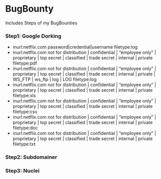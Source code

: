 # BugBounty
Includes Steps of my BugBounties

### Step1: Google Dorking
- inurl:netflix.com password|credential|username filetype:log
- inurl:netflix.com not for distribution | confidential | “employee only” | proprietary | top secret | classified | trade secret | internal | private filetype:pdf
- inurl:netflix.com not for distribution | confidential | “employee only” | proprietary | top secret | classified | trade secret | internal | private | WS_FTP | ws_ftp | log | LOG filetype:log
- inurl:netflix.com not for distribution | confidential | “employee only” | proprietary | top secret | classified | trade secret | internal | private filetype:xls
- inurl:netflix.com not for distribution | confidential | “employee only” | proprietary | top secret | classified | trade secret | internal | private filetype:csv
- inurl:netflix.com not for distribution | confidential | “employee only” | proprietary | top secret | classified | trade secret | internal | private filetype:doc
- inurl:netflix.com not for distribution | confidential | “employee only” | proprietary | top secret | classified | trade secret | internal | private filetype:txt

### Step2: Subdomainer


### Step3: Nuclei
